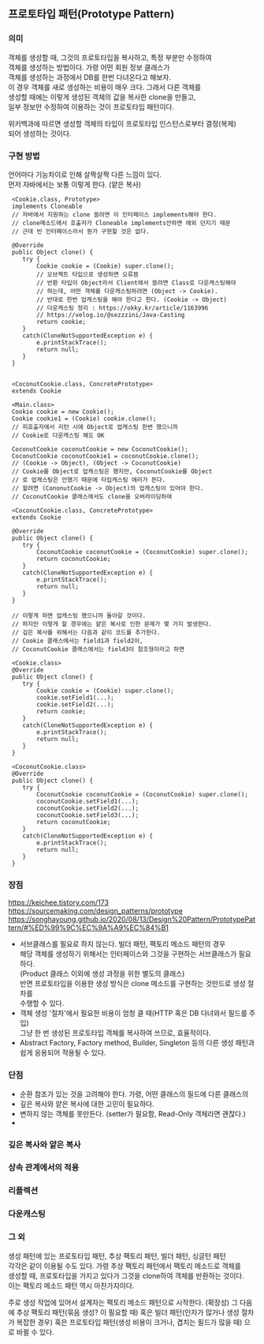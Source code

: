 ## 프로토타입 패턴(Prototype Pattern)
### 의미  
객체를 생성할 때, 그것의 프로토타입을 복사하고, 특정 부분만 수정하여    
객체를 생성하는 방법이다. 가령 어떤 회원 정보 클래스가  
객체를 생성하는 과정에서 DB를 한번 다녀온다고 해보자.  
이 경우 객체를 새로 생성하는 비용이 매우 크다. 그래서 다른 객체를  
생성할 때에는 이렇게 생성된 객체의 값을 복사한 clone을 만들고,  
일부 정보만 수정하여 이용하는 것이 프로토타입 패턴이다.

위키백과에 따르면 생성할 객체의 타입이 프로토타입 인스턴스로부터 결정(복제)  
되어 생성하는 것이다.  

### 구현 방법
언어마다 기능차이로 인해 살짝살짝 다른 느낌이 있다.  
먼저 자바에서는 보통 이렇게 한다. (얕은 복사) 

     <Cookie.class, Prototype>
     implements Cloneable
     // 자바에서 지원하는 clone 쓸려면 이 인터페이스 implements해야 한다.
     // clone메소드에서 호출자가 Cloneable implements안하면 에외 던지기 때문  
     // 근데 빈 인터페이스라서 뭔가 구현할 것은 없다.
     
     @Override
     public Object clone() {
        try {
            Cookie cookie = (Cookie) super.clone();
            // 오브젝트 타입으로 생성하면 오류뜸
            // 반환 타입이 Object라서 Client에서 쓸려면 Class로 다운캐스팅해야
            // 하는데, 어떤 객체를 다운캐스팅하려면 (Object -> Cookie). 
            // 반대로 한번 업캐스팅을 해야 한다고 한다. (Cookie -> Object)
            // 다운캐스팅 정리 : https://okky.kr/article/1163996
            // https://velog.io/@sezzzini/Java-Casting
            return cookie;
        }
        catch(CloneNotSupportedException e) {
            e.printStackTrace();
            return null;
        }
     }
     
     
     <CoconutCookie.class, ConcretePrototype>
     extends Cookie
    
     <Main.class>
     Cookie cookie = new Cookie();
     Cookie cookie1 = (Cookie) cookie.clone();
     // 피호출자에서 리턴 시에 Object로 업캐스팅 한번 했으니까
     // Cookie로 다운캐스팅 해도 OK
     
     CoconutCookie coconutCookie = new CoconutCookie();
     CoconutCookie coconutCookie1 = coconutCookie.clone();
     // (Cookie -> Object), (Object -> CoconutCookie)
     // Cookie를 Object로 업캐스팅은 했지만, CoconutCookie를 Object
     // 로 업캐스팅은 안했기 때문에 타입캐스팅 에러가 뜬다.
     // 할려면 (CononutCookie -> Object)의 업캐스팅이 있어야 한다.
     // CoconutCookie 클래스에서도 clone을 오버라이딩하여 
     
     <CoconutCookie.class, ConcretePrototype>
     extends Cookie
     
     @Override
     public Object clone() {
        try {
            CoconutCookie coconutCookie = (CoconutCookie) super.clone();
            return coconutCookie;
        }
        catch(CloneNotSupportedException e) {
            e.printStackTrace();
            return null;
        }
     }
     
     // 이렇게 하면 업캐스팅 했으니까 돌아갈 것이다. 
     // 하지만 이렇게 할 경우에는 얕은 복사로 인한 문제가 몇 가지 발생한다.
     // 깊은 복사를 위해서는 다음과 같이 코드를 추가한다.  
     // Cookie 클래스에서는 field1과 field2이, 
     // CoconutCookie 클래스에서는 field3이 참조형이라고 하면
     
     <Cookie.class>
     @Override
     public Object clone() {
        try {
            Cookie cookie = (Cookie) super.clone();
            cookie.setField1(...); 
            cookie.setField2(...);
            return cookie;
        }
        catch(CloneNotSupportedException e) {
            e.printStackTrace();
            return null;
        }
     }
     
     <CoconutCookie.class>
     @Override
     public Object clone() {
        try {
            CoconutCookie coconutCookie = (CoconutCookie) super.clone();
            coconutCookie.setField1(...);
            coconutCookie.setField2(...);
            coconutCookie.setField3(...);
            return coconutCookie;
        }
        catch(CloneNotSupportedException e) {
            e.printStackTrace();
            return null;
        }
     }

### 장점
https://keichee.tistory.com/173  
https://sourcemaking.com/design_patterns/prototype  
https://songhayoung.github.io/2020/08/13/Design%20Pattern/PrototypePattern/#%ED%99%9C%EC%9A%A9%EC%84%B1  

- 서브클래스를 필요로 하지 않는다. 빌더 패턴, 팩토리 메소드 패턴의 경우  
해당 객체를 생성하기 위해서는 인터페이스와 그것을 구현하는 서브클래스가 필요하다.  
(Product 클래스 이외에 생성 과정을 위한 별도의 클래스)  
반면 프로토타입을 이용한 생성 방식은 clone 메소드를 구현하는 것만드로 생성 절차를  
수행할 수 있다.  
- 객체 생성 '절차'에서 필요한 비용이 엄청 클 때(HTTP 혹은 DB 다녀와서 필드를 주입)  
그냥 한 번 생성된 프로토타입 객체를 복사하여 쓰므로, 효율적이다.  
- Abstract Factory, Factory method, Builder, Singleton 등의 다른 생성 패턴과  
쉽게 응용되어 적용될 수 있다.  

### 단점
- 순환 참조가 있는 것을 고려해야 한다. 가령, 어떤 클래스의 필드에 다른 클래스의
- 깊은 복사와 얕은 복사에 대한 고민이 필요하다.
- 변하지 않는 객체를 못만든다. (setter가 필요함, Read-Only 객체라면 괜찮다.)
- 
### 깊은 복사와 얕은 복사
### 상속 관계에서의 적용
### 리플렉션
### 다운캐스팅
### 그 외
생성 패턴에 있는 프로토타입 패턴, 추상 팩토리 패턴, 빌더 패턴, 싱글턴 패턴  
각각은 같이 이용될 수도 있다. 가령 추상 팩토리 패턴에서 팩토리 메소드로 객체를  
생성할 때, 프로토타입을 가지고 있다가 그것을 clone하여 객체를 반환하는 것이다.  
이는 팩토리 메소드 패턴 역시 마찬가지이다. 

주로 생성 작업에 있어서 설계자는 팩토리 메소드 패턴으로 시작한다. (확장성)
그 다음에 추상 팩토리 패턴(묶음 생성? 이 필요할 때)
혹은 빌더 패턴(인자가 많거나 생성 절차가 복잡한 경우)
혹은 프로토타입 패턴(생성 비용이 크거나, 겹치는 필드가 많을 때)
으로 바뀔 수 있다.  
